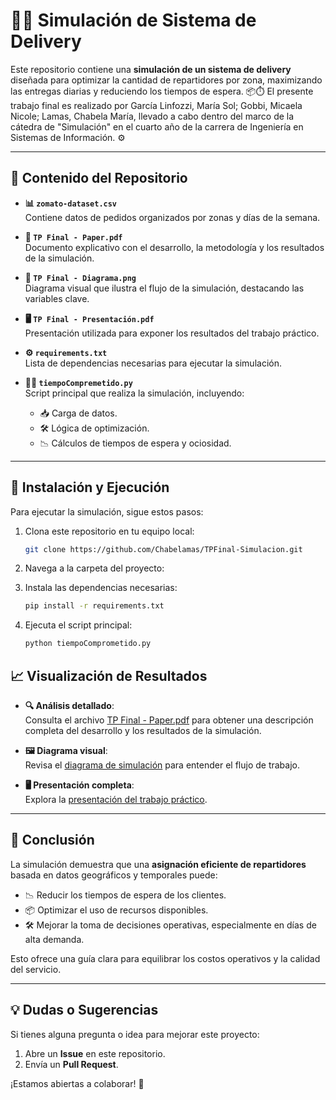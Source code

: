 # 🚴‍♂️ Simulación de Sistema de Delivery

Este repositorio contiene una **simulación de un sistema de delivery** diseñada para optimizar la cantidad de repartidores por zona, maximizando las entregas diarias y reduciendo los tiempos de espera. 📦⏱️
El presente trabajo final es realizado por García Linfozzi, María Sol; Gobbi, Micaela Nicole; Lamas, Chabela María, llevado a cabo dentro del marco de la cátedra de "Simulación" en el cuarto año de la carrera de Ingeniería en Sistemas de Información. ⚙️

---

## 📂 Contenido del Repositorio

- **📊 `zomato-dataset.csv`**  
  Contiene datos de pedidos organizados por zonas y días de la semana.

- **📄 `TP Final - Paper.pdf`**  
  Documento explicativo con el desarrollo, la metodología y los resultados de la simulación.

- **🎨 `TP Final - Diagrama.png`**  
  Diagrama visual que ilustra el flujo de la simulación, destacando las variables clave.

- **🖥️ `TP Final - Presentación.pdf`**  
  Presentación utilizada para exponer los resultados del trabajo práctico.

- **⚙️ `requirements.txt`**  
  Lista de dependencias necesarias para ejecutar la simulación.

- **🧑‍💻 `tiempoCompremetido.py`**  
  Script principal que realiza la simulación, incluyendo:
  - 📥 Carga de datos.
  - 🛠️ Lógica de optimización.
  - 📉 Cálculos de tiempos de espera y ociosidad.

---

## 🚀 Instalación y Ejecución

Para ejecutar la simulación, sigue estos pasos:

1. Clona este repositorio en tu equipo local:  
   ```bash
   git clone https://github.com/Chabelamas/TPFinal-Simulacion.git
   ```

2. Navega a la carpeta del proyecto:

3. Instala las dependencias necesarias:
    ```bash
   pip install -r requirements.txt
   ```

4. Ejecuta el script principal:
    ```bash
   python tiempoComprometido.py
   ```

## 📈 Visualización de Resultados

- **🔍 Análisis detallado**:  
  Consulta el archivo [TP Final - Paper.pdf]() para obtener una descripción completa del desarrollo y los resultados de la simulación.

- **🖼️ Diagrama visual**:  
  Revisa el [diagrama de simulación]() para entender el flujo de trabajo.

- **🖥️ Presentación completa**:  
  Explora la [presentación del trabajo práctico]().

---

## 🏁 Conclusión

La simulación demuestra que una **asignación eficiente de repartidores** basada en datos geográficos y temporales puede:  

- 📉 Reducir los tiempos de espera de los clientes.  
- 📦 Optimizar el uso de recursos disponibles.  
- 🛠️ Mejorar la toma de decisiones operativas, especialmente en días de alta demanda.  

Esto ofrece una guía clara para equilibrar los costos operativos y la calidad del servicio.  

---

## 💡 Dudas o Sugerencias

Si tienes alguna pregunta o idea para mejorar este proyecto:  

1. Abre un **Issue** en este repositorio.  
2. Envía un **Pull Request**.  

¡Estamos abiertas a colaborar! 🙌
